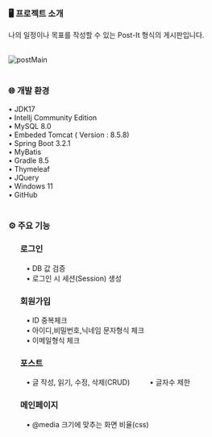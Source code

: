 ### 🖥️ 프로젝트 소개
나의 일정이나 목표를 작성할 수 있는 Post-It 형식의 게시판입니다.</br></br>

![postMain](https://github.com/JuYeon-Jin/board_test/assets/123148365/59f3779e-553f-409f-8622-2ee449c5a0c6)
</br></br>

### 🌐 개발 환경
• JDK17 </br>
• Intellj Community Edition</br>
• MySQL 8.0</br>
• Embeded Tomcat ( Version : 8.5.8)</br>
• Spring Boot 3.2.1</br>
• MyBatis</br>
• Gradle 8.5</br>
• Thymeleaf</br>
• JQuery</br>
• Windows 11</br>
• GitHub </br>
</br>

### ⚙️ 주요 기능
### &nbsp;&nbsp;&nbsp;&nbsp;&nbsp; 로그인
&nbsp;&nbsp;&nbsp;&nbsp;&nbsp;&nbsp;&nbsp;&nbsp; • DB 값 검증</br>
&nbsp;&nbsp;&nbsp;&nbsp;&nbsp;&nbsp;&nbsp;&nbsp; • 로그인 시 세션(Session) 생성</br>
### &nbsp;&nbsp;&nbsp;&nbsp;&nbsp; 회원가입
&nbsp;&nbsp;&nbsp;&nbsp;&nbsp;&nbsp;&nbsp;&nbsp; • ID 중복체크</br>
&nbsp;&nbsp;&nbsp;&nbsp;&nbsp;&nbsp;&nbsp;&nbsp; • 아이디,비밀번호,닉네임 문자형식 체크</br>
&nbsp;&nbsp;&nbsp;&nbsp;&nbsp;&nbsp;&nbsp;&nbsp; • 이메일형식 체크</br>
### &nbsp;&nbsp;&nbsp;&nbsp;&nbsp; 포스트
&nbsp;&nbsp;&nbsp;&nbsp;&nbsp;&nbsp;&nbsp;&nbsp; • 글 작성, 읽기, 수정, 삭제(CRUD)
&nbsp;&nbsp;&nbsp;&nbsp;&nbsp;&nbsp;&nbsp;&nbsp; • 글자수 제한</br>
### &nbsp;&nbsp;&nbsp;&nbsp;&nbsp; 메인페이지
&nbsp;&nbsp;&nbsp;&nbsp;&nbsp;&nbsp;&nbsp;&nbsp; • @media 크기에 맞추는 화면 비율(css)</br>



